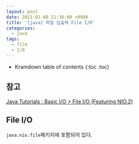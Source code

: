 ```yaml
---
layout: post
date: 2021-01-08 21:36:00 +0900
title: '[java] 파일 입출력 File I/O'
categories:
  - java
tags:
  - file
  - I/O
---
```


* Kramdown table of contents
{:toc .toc}

## 참고
[Java Tutorials : Basic I/O > File I/O (Featuring NIO.2)](https://docs.oracle.com/javase/tutorial/essential/io/fileio.html)  


## File I/O
`java.nio.file`패키지에 포함되어 있다.
